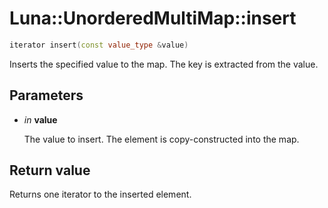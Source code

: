 # Luna::UnorderedMultiMap::insert

```c++
iterator insert(const value_type &value)
```

Inserts the specified value to the map. The key is extracted from the value. 



## Parameters
* *in* **value**

    The value to insert. The element is copy-constructed into the map. 

## Return value
Returns one iterator to the inserted element. 


